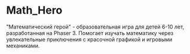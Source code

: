 # Math_Hero
"Математический герой" - образовательная игра для детей 6-10 лет, разработанная на Phaser 3. Помогает изучать математику через увлекательные приключения с красочной графикой и игровыми механиками.
